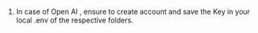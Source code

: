 1. In case of Open AI , ensure to create account and save the Key in your local .env of the respective folders.
   

